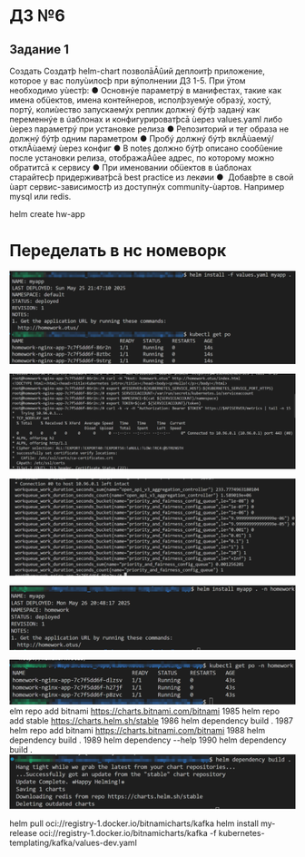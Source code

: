 # ДЗ №6

## Задание 1 
Создать 
Создатþ helm-chart позволāĀûий деплоитþ приложение, 
которое у вас полуùилосþ при вýполнении ДЗ 1-5. При 
ÿтом необходимо уùестþ:
● Основнýе параметрý в манифестах, такие как имена 
обüектов, имена контейнеров, исполþзуемýе образý, 
хостý, портý, колиùество запускаемýх реплик 
должнý бýтþ заданý как переменнýе в úаблонах и 
конфигурироватþсā ùерез values.yaml либо ùерез 
параметрý при установке релиза
● Репозиторий и тег образа не должнý бýтþ одним 
параметром
● Пробý должнý бýтþ вклĀùаемý/отклĀùаемý ùерез 
конфиг
● В notes должно бýтþ описано сообûение после 
установки релиза, отображаĀûее адрес, по которому 
можно обратитсā к сервису
● При именовании обüектов в úаблонах старайтесþ 
придерживатþсā best practice из лекøии
●  Добавþте в свой ùарт сервис-зависимостþ из 
доступнýх community-ùартов. Например mysql или 
redis.

helm create hw-app

# Переделать в нс номеворк
![alt text](image.png)

![alt text](image-1.png)

![alt text](image-2.png)

![alt text](image-3.png)

![alt text](image-4.png)
elm repo add bitnami https://charts.bitnami.com/bitnami
 1985  helm repo add stable https://charts.helm.sh/stable
 1986  helm dependency build .
 1987  helm repo add bitnami https://charts.bitnami.com/bitnami
 1988  helm dependency build .
 1989  helm dependency --help
 1990  helm dependency build .
![alt text](image-5.png)


helm pull oci://registry-1.docker.io/bitnamicharts/kafka
helm install my-release oci://registry-1.docker.io/bitnamicharts/kafka -f kubernetes-templating/kafka/values-dev.yaml 